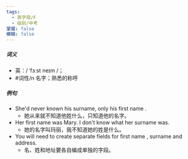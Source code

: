 ```yaml
---
tags:
  - 首字母/F
  - 级别/中考
掌握: false
模糊: false
---
```

##### 词义
- 英：/ ˈfɜːst neɪm /；
- #词性/n  名字；熟悉的称呼
##### 例句
- She'd never known his surname, only his first name .
	- 她从来就不知道他姓什么，只知道他的名字。
- Her first name was Mary. I don't know what her surname was.
	- 她的名字叫玛丽，我不知道她的姓是什么。
- You will need to create separate fields for first name , surname and address.
	- 名、姓和地址要各自编成单独的字段。
